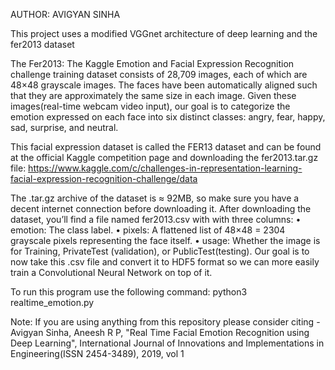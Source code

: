 ﻿AUTHOR: AVIGYAN SINHA

This project uses a modified VGGnet architecture of deep learning and the fer2013 dataset

The Fer2013:
The Kaggle Emotion and Facial Expression Recognition challenge training dataset consists of 28,709 images, each of which are 48×48 grayscale images. The faces have been
automatically aligned such that they are approximately the same size in each image. Given these images(real-time webcam video input), our goal is to categorize the emotion expressed on each face into six distinct classes:
angry, fear, happy, sad, surprise, and neutral.

This facial expression dataset is called the FER13 dataset and can be found at the official Kaggle
competition page and downloading the fer2013.tar.gz file:
https://www.kaggle.com/c/challenges-in-representation-learning-facial-expression-recognition-challenge/data 

The .tar.gz archive of the dataset is ≈ 92MB, so make sure you have a decent internet connection before downloading it. After downloading the dataset, you’ll find a file named fer2013.csv
with with three columns:
• emotion: The class label.
• pixels: A flattened list of 48×48 = 2304 grayscale pixels representing the face itself.
• usage: Whether the image is for Training, PrivateTest (validation), or PublicTest(testing).
Our goal is to now take this .csv file and convert it to HDF5 format so we can more easily
train a Convolutional Neural Network on top of it.


To run this program use the following command:
python3 realtime_emotion.py

Note: If you are using anything from this repository please consider citing - Avigyan Sinha, Aneesh R P, "Real Time Facial Emotion Recognition using Deep Learning", International Journal of Innovations and Implementations in Engineering(ISSN 2454-3489), 2019, vol 1
